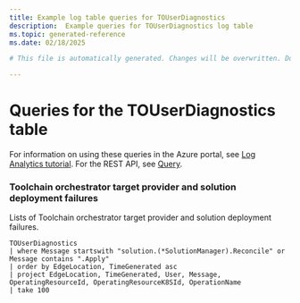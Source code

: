 ```yaml
---
title: Example log table queries for TOUserDiagnostics
description:  Example queries for TOUserDiagnostics log table
ms.topic: generated-reference
ms.date: 02/18/2025

# This file is automatically generated. Changes will be overwritten. Do not change this file directly. 

---
```


# Queries for the TOUserDiagnostics table

For information on using these queries in the Azure portal, see [Log Analytics tutorial](/azure/azure-monitor/logs/log-analytics-tutorial). For the REST API, see [Query](/rest/api/loganalytics/query).


### Toolchain orchestrator target provider and solution deployment failures  


Lists of Toolchain orchestrator target provider and solution deployment failures.  

```query
TOUserDiagnostics 
| where Message startswith "solution.(*SolutionManager).Reconcile" or Message contains ".Apply"
| order by EdgeLocation, TimeGenerated asc
| project EdgeLocation, TimeGenerated, User, Message, OperatingResourceId, OperatingResourceK8SId, OperationName
| take 100
```

